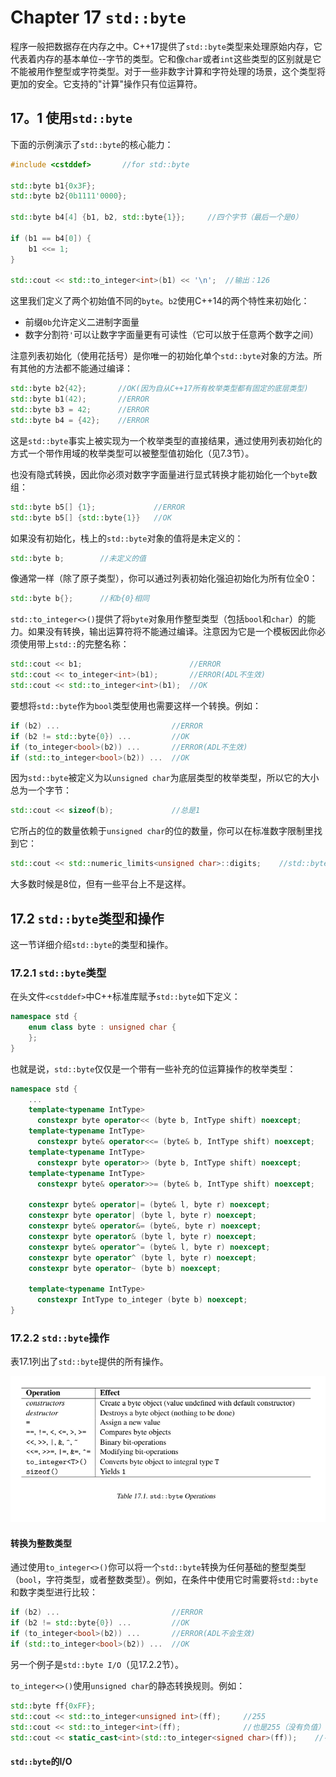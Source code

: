# Chapter 17 `std::byte`

程序一般把数据存在内存之中。C++17提供了`std::byte`类型来处理原始内存，它代表着内存的基本单位--字节的类型。它和像`char`或者`int`这些类型的区别就是它不能被用作整型或字符类型。对于一些非数字计算和字符处理的场景，这个类型将更加的安全。它支持的"计算"操作只有位运算符。

## 17。1 使用`std::byte`

下面的示例演示了`std::byte`的核心能力：

```cpp
#include <cstddef>       //for std::byte

std::byte b1{0x3F};
std::byte b2{0b1111'0000};

std::byte b4[4] {b1, b2, std::byte{1}};     //四个字节（最后一个是0）

if (b1 == b4[0]) {
    b1 <<= 1;
}

std::cout << std::to_integer<int>(b1) << '\n';  //输出：126
```

这里我们定义了两个初始值不同的`byte`。`b2`使用C++14的两个特性来初始化：

* 前缀`0b`允许定义二进制字面量
* 数字分割符`'`可以让数字字面量更有可读性（它可以放于任意两个数字之间）

注意列表初始化（使用花括号）是你唯一的初始化单个`std::byte`对象的方法。所有其他的方法都不能通过编译：

```cpp
std::byte b2{42};       //OK(因为自从C++17所有枚举类型都有固定的底层类型)
std::byte b1(42);       //ERROR
std::byte b3 = 42;      //ERROR
std::byte b4 = {42};    //ERROR
```

这是`std::byte`事实上被实现为一个枚举类型的直接结果，通过使用列表初始化的方式一个带作用域的枚举类型可以被整型值初始化（见7.3节）。

也没有隐式转换，因此你必须对数字字面量进行显式转换才能初始化一个`byte`数组：

```cpp
std::byte b5[] {1};             //ERROR
std::byte b5[] {std::byte{1}}   //OK
```

如果没有初始化，栈上的`std::byte`对象的值将是未定义的：

```cpp
std::byte b;        //未定义的值
```

像通常一样（除了原子类型），你可以通过列表初始化强迫初始化为所有位全0：

```cpp
std::byte b{};      //和b{0}相同
```

`std::to_integer<>()`提供了将`byte`对象用作整型类型（包括`bool`和`char`）的能力。如果没有转换，输出运算符将不能通过编译。注意因为它是一个模板因此你必须使用带上`std::`的完整名称：

```cpp
std::cout << b1;                        //ERROR
std::cout << to_integer<int>(b1);       //ERROR(ADL不生效)
std::cout << std::to_integer<int>(b1);  //OK
```

要想将`std::byte`作为`bool`类型使用也需要这样一个转换。例如：

```cpp
if (b2) ...                         //ERROR
if (b2 != std::byte{0}) ...         //OK
if (to_integer<bool>(b2)) ...       //ERROR(ADL不生效)
if (std::to_integer<bool>(b2)) ...  //OK
```

因为`std::byte`被定义为以`unsigned char`为底层类型的枚举类型，所以它的大小总为一个字节：

```cpp
std::cout << sizeof(b);             //总是1
```

它所占的位的数量依赖于`unsigned char`的位的数量，你可以在标准数字限制里找到它：

```cpp
std::cout << std::numeric_limits<unsigned char>::digits;    //std::byte的位的数量
```

大多数时候是8位，但有一些平台上不是这样。

## 17.2 `std::byte`类型和操作

这一节详细介绍`std::byte`的类型和操作。

### 17.2.1 `std::byte`类型

在头文件`<cstddef>`中C++标准库赋予`std::byte`如下定义：

```cpp
namespace std {
    enum class byte : unsigned char {
    };
}
```

也就是说，`std::byte`仅仅是一个带有一些补充的位运算操作的枚举类型：

```cpp
namespace std {
    ...
    template<typename IntType>
      constexpr byte operator<< (byte b, IntType shift) noexcept;
    template<typename IntType>
      constexpr byte& operator<<= (byte& b, IntType shift) noexcept;
    template<typename IntType>
      constexpr byte operator>> (byte b, IntType shift) noexcept;
    template<typename IntType>
      constexpr byte& operator>>= (byte& b, IntType shift) noexcept;

    constexpr byte& operator|= (byte& l, byte r) noexcept;
    constexpr byte operator| (byte l, byte r) noexcept;
    constexpr byte& operator&= (byte&, byte r) noexcept;
    constexpr byte operator& (byte l, byte r) noexcept;
    constexpr byte& operator^= (byte& l, byte r) noexcept;
    constexpr byte operator^ (byte l, byte r) noexcept;
    constexpr byte operator~ (byte b) noexcept;

    template<typename IntType>
      constexpr IntType to_integer (byte b) noexcept;
}
```

### 17.2.2 `std::byte`操作

表17.1列出了`std::byte`提供的所有操作。

![图17.1](images/17.1.png)

#### 转换为整数类型

通过使用`to_integer<>()`你可以将一个`std::byte`转换为任何基础的整型类型（`bool`，字符类型，或者整数类型）。例如，在条件中使用它时需要将`std::byte`和数字类型进行比较：

```cpp
if (b2) ...                         //ERROR
if (b2 != std::byte{0}) ...         //OK
if (to_integer<bool>(b2)) ...       //ERROR(ADL不会生效)
if (std::to_integer<bool>(b2)) ...  //OK
```

另一个例子是`std::byte I/O`（见17.2.2节）。

`to_integer<>()`使用`unsigned char`的静态转换规则。例如：

```cpp
std::byte ff{0xFF};
std::cout << std::to_integer<unsigned int>(ff);     //255
std::cout << std::to_integer<int>(ff);              //也是255（没有负值）
std::cout << static_cast<int>(std::to_integer<signed char>(ff));    //-1

```

#### `std::byte`的I/O

